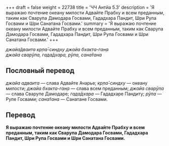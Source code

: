 +++
draft = false
weight = 22738
title = 'ЧЧ Антйа 5.3'
description = 'Я выражаю почтение океану милости Адвайте Прабху и всем преданным, таким как Сварупа Дамодара Госвами, Гададхара Пандит, Шри Рупа Госвами и Шри Санатана Госвами.'
summary = 'Я выражаю почтение океану милости Адвайте Прабху и всем преданным, таким как Сварупа Дамодара Госвами, Гададхара Пандит, Шри Рупа Госвами и Шри Санатана Госвами.'
+++

_джайа̄дваита кр̣па̄-синдху джайа бхакта-ган̣а  
джайа сварӯпа, гада̄дхара, рӯпа, сана̄тана_

## Пословный перевод

_джайа_ _адваита_ — слава Адвайте Ачарье; _кр̣па̄_\-_синдху_ — океану милости; _джайа_ _бхакта_\-_ган̣а_ — слава всем преданным; _джайа_ _сварӯпа_ — слава Сварупе Дамодаре; _гада̄дхара_ — Гададхаре Пандиту; _рӯпа_ — Рупе Госвами; _сана̄тана_ — Санатане Госвами.

## Перевод

**Я выражаю почтение океану милости Адвайте Прабху и всем преданным, таким как Сварупа Дамодара Госвами, Гададхара Пандит, Шри Рупа Госвами и Шри Санатана Госвами.**
